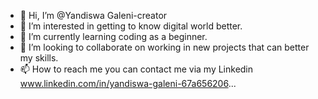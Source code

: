- 👋 Hi, I’m @Yandiswa Galeni-creator
- 👀 I’m interested in getting to know digital world better. 
- 🌱 I’m currently learning coding as a beginner.
- 💞️ I’m looking to collaborate on working in new projects that can better my skills.
- 📫 How to reach me you can contact me via my Linkedin www.linkedin.com/in/yandiswa-galeni-67a656206...

<!---
Yandiswa-creator/Yandiswa-creator is a ✨ special ✨ repository because its `README.md` (this file) appears on your GitHub profile.
You can click the Preview link to take a look at your changes.
--->
